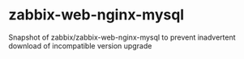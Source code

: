 # zabbix-web-nginx-mysql
Snapshot of zabbix/zabbix-web-nginx-mysql to prevent inadvertent download of incompatible version upgrade
